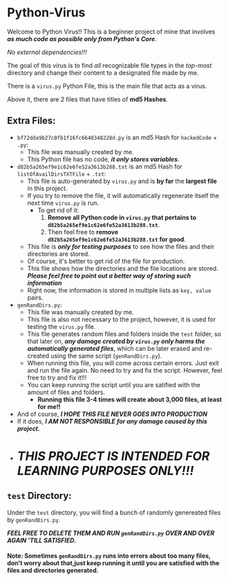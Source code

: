 # Python-Virus
Welcome to Python Virus!! This is a beginner project of mine that involves ***as much code as possible only from Python's Core***.

*No external dependencies!!!*

The goal of this virus is to find *all* recognizable file types in the *top-most* directory and change their content to a designated file made by me.

There is a `virus.py` Python File, this is the main file that acts as a virus.

Above it, there are 2 files that have titles of **md5 Hashes**.
## Extra Files:
* `bf72dda9b27c0fb1f16fc6648348228d.py` is an md5 Hash for `hackedCode` + `.py`:
	* This file was manually created by me.
	* This Python file has no code, ***it only stores variables***.
* `d82b5a265ef9e1c62e6fe52a3613b288.txt` is an md5 Hash for `listOfAvailDirsTXTFile` + `.txt`:
	* This file is auto-generated by `virus.py` and is **by far** the **largest file** in this project.
	* If you try to remove the file, it will automatically regenerate itself the next time `virus.py` is run.
		* To get rid of it:
			1. **Remove all Python code in `virus.py` that pertains to `d82b5a265ef9e1c62e6fe52a3613b288.txt`**.
			1. Then feel free to **remove `d82b5a265ef9e1c62e6fe52a3613b288.txt` for good**.
	* This file is ***only for testing purposes*** to see how the files and their directories are stored.
	* Of course, it's better to get rid of the file for production.
	* This file shows how the directories and the file locations are stored. ***Please feel free to point out a better way of storing such information***
	* Right now, the information is stored in multiple lists as `key, value` pairs.
* `genRandDirs.py`:
	* This file was manually created by me.
	* This file is also not necessary to the project, however, it is used for testing the `virus.py` file.
	* This file generates random files and folders inside the `test` folder, so that later on, ***any damage created by `virus.py` only harms the automatically generated files***, which can be later erased and re-created using the same script (`genRandDirs.py`).
	* When running this file, you will come across certain errors. Just exit and run the file again. No need to try and fix the script. However, feel free to try and fix it!!!
	* You can keep running the script until you are satified with the amount of files and folders.
		*  **Running this file 3-4 times will create about 3,000 files, at least for me!!**
* And of course, ***I HOPE THIS FILE NEVER GOES INTO PRODUCTION***
* If it does, ***I AM NOT RESPONSIBLE for any damage caused by this project.***
* # ***THIS PROJECT IS INTENDED FOR LEARNING PURPOSES ONLY!!!***

## `test` Directory:
Under the `test` directory, you will find a bunch of randomly genereated files by `genRandDirs.py`.

***FEEL FREE TO DELETE THEM AND RUN `genRandDirs.py` OVER AND OVER AGAIN 'TILL SATISFIED.***
#### Note: Sometimes `genRandDirs.py` runs into errors about too many files, don't worry about that,just keep running it until you are satisfied with the files and directories generated. 

